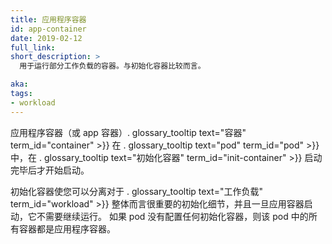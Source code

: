 ```yaml
---
title: 应用程序容器
id: app-container
date: 2019-02-12
full_link:
short_description: >
  用于运行部分工作负载的容器。与初始化容器比较而言。

aka:
tags:
- workload
---
```

  应用程序容器（或 app 容器）. glossary_tooltip text="容器" term_id="container" >}} 在 . glossary_tooltip text="pod" term_id="pod" >}} 中，在 . glossary_tooltip text="初始化容器" term_id="init-container" >}} 启动完毕后才开始启动。

<!--
---
title: App Container
id: app-container
date: 2019-02-12
full_link:
short_description: >
  A container used to run part of a workload. Compare with init container.

aka:
tags:
- workload
---
 Application containers (or app containers) are the . glossary_tooltip text="containers" term_id="container" >}} in a . glossary_tooltip text="pod" term_id="pod" >}} that are started after any . glossary_tooltip text="init containers" term_id="init-container" >}} have completed.
-->

<!--more-->

<!--
An init container lets you separate initialization details that are important for the overall 
. glossary_tooltip text="workload" term_id="workload" >}}, and that don't need to keep running
once the application container has started.
If a pod doesn't have any init containers configured, all the containers in that pod are app containers.
-->

初始化容器使您可以分离对于 . glossary_tooltip text="工作负载" term_id="workload" >}} 整体而言很重要的初始化细节，并且一旦应用容器启动，它不需要继续运行。
如果 pod 没有配置任何初始化容器，则该 pod 中的所有容器都是应用程序容器。